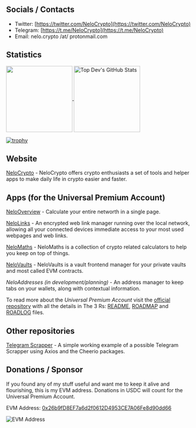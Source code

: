 ## Socials / Contacts

* Twitter: [https://twitter.com/NeloCrypto](https://twitter.com/NeloCrypto)
* Telegram: [https://t.me/NeloCrypto](https://t.me/NeloCrypto)
* Email: nelo.crypto /at/ protonmail.com

## Statistics

<p>
  <a href="https://github.com/nelo-crypto/nelo-crypto">
    <img align="center" src="https://github-readme-stats.vercel.app/api/top-langs/?layout=compact&username=nelo-crypto&hide=java,html,php&title_color=ffffff&text_color=c9cacc&icon_color=2bbc8a&bg_color=1d1f21" height="180px"/>
  </a>
  <a href="https://github.com/nelo-crypto/nelo-crypto">
    <img align="center" src="https://github-readme-stats.vercel.app/api?username=nelo-crypto&show_icons=true&line_height=27&count_private=true&title_color=ffffff&text_color=c9cacc&icon_color=2bbc8a&bg_color=1d1f21" alt="Top Dev's GitHub Stats" height="180px"/>
  </a>
 </p>
 <p>
  
  [![trophy](https://github-profile-trophy.vercel.app/?username=nelo-crypto&theme=onedark&row=1&&column=7)](https://github.com/ryo-ma/github-profile-trophy)
  
 </p>

## Website

[NeloCrypto](https://nelocrypto.com) - NeloCrypto offers crypto enthusiasts a set of tools and helper apps to make daily life in crypto easier and faster.

## Apps (for the Universal Premium Account)

[NeloOverview](https://overview.nelocrypto.com) - Calculate your entire networth in a single page.

[NeloLinks](https://links..nelocrypto.com) - An encrypted web link manager running over the local network, allowing all your connected devices immediate access to your most used webpages and web links.

[NeloMaths](https://maths.nelocrypto.com) - NeloMaths is a collection of crypto related calculators to help you keep on top of things.

[NeloVaults](https://vaults.nelocrypto.com) - NeloVaults is a vault frontend manager for your private vaults and most called EVM contracts.

*NeloAddresses (in development/planning)* - An address manager to keep tabs on your wallets, along with contextual information.

To read more about the _Universal Premium Account_ visit the [official repository](https://github.com/nelo-crypto/nelo-universal-premium-account) with all the details in The 3 Rs: [README](https://github.com/nelo-crypto/nelo-universal-premium-account/blob/main/README.md), [ROADMAP](https://github.com/nelo-crypto/nelo-universal-premium-account/blob/main/ROADMAP.md) and [ROADLOG](https://github.com/nelo-crypto/nelo-universal-premium-account/blob/main/ROADLOG.md) files.

## Other repositories

[Telegram Scrapper](https://github.com/nelo-crypto/telegram-scrapper) - A simple working example of a possible Telegram Scrapper using Axios and the Cheerio packages.

## Donations / Sponsor

If you found any of my stuff useful and want me to keep it alive and flourishing, this is my EVM address. Donations in USDC will count for the Universal Premium Account.

EVM Address: [0x26b9fD8EF7a6d2f0612D4953CE7A06Fe8d90dd66](https://etherscan.io/address/0x26b9fD8EF7a6d2f0612D4953CE7A06Fe8d90dd66)

![EVM Address](https://github.com/nelo-crypto/nelo-crypto/blob/main/0x26b...dd66.png)

